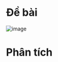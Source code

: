 # Đề bài
![image](https://github.com/VanHoang110802/Competitive_Programming/assets/108053955/28862978-b35d-47f3-94ff-44862220a327)

# Phân tích
